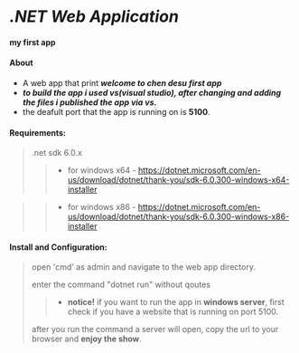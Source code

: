 # _.NET Web Application_

#### my first app




#### About
- A web app that print ***welcome to chen desu first app***
- ***to build the app i used vs(visual studio), after changing and adding the files i published the app via vs.***
- the deafult port that the app is running on is **5100**.


#### Requirements:

> .net sdk 6.0.x
>
>> - for windows x64 - https://dotnet.microsoft.com/en-us/download/dotnet/thank-you/sdk-6.0.300-windows-x64-installer

>> - for windows x86 - https://dotnet.microsoft.com/en-us/download/dotnet/thank-you/sdk-6.0.300-windows-x86-installer

#### Install and Configuration:

> open 'cmd' as admin and navigate to the web app directory.
>
> enter the command "dotnet run" without qoutes
>
>> - **notice!** if you want to run the app in **windows server**, first check if you have a website that is running on port 5100.
>
> after you run the command a server will open, copy the url to your browser and **enjoy the show**.




[//]: # (These are reference links used in the body of this note and get stripped out when the markdown processor does its job. There is no need to format nicely because it shouldn't be seen. Thanks SO - http://stackoverflow.com/questions/4823468/store-comments-in-markdown-syntax)

   [dill]: <https://github.com/joemccann/dillinger>
   [git-repo-url]: <https://github.com/joemccann/dillinger.git>
   [john gruber]: <http://daringfireball.net>
   [df1]: <http://daringfireball.net/projects/markdown/>
   [markdown-it]: <https://github.com/markdown-it/markdown-it>
   [Ace Editor]: <http://ace.ajax.org>
   [node.js]: <http://nodejs.org>
   [Twitter Bootstrap]: <http://twitter.github.com/bootstrap/>
   [jQuery]: <http://jquery.com>
   [@tjholowaychuk]: <http://twitter.com/tjholowaychuk>
   [express]: <http://expressjs.com>
   [AngularJS]: <http://angularjs.org>
   [Gulp]: <http://gulpjs.com>

   [PlDb]: <https://github.com/joemccann/dillinger/tree/master/plugins/dropbox/README.md>
   [PlGh]: <https://github.com/joemccann/dillinger/tree/master/plugins/github/README.md>
   [PlGd]: <https://github.com/joemccann/dillinger/tree/master/plugins/googledrive/README.md>
   [PlOd]: <https://github.com/joemccann/dillinger/tree/master/plugins/onedrive/README.md>
   [PlMe]: <https://github.com/joemccann/dillinger/tree/master/plugins/medium/README.md>
   [PlGa]: <https://github.com/RahulHP/dillinger/blob/master/plugins/googleanalytics/README.md>

